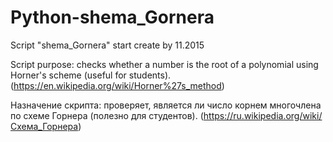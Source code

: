 # Python-shema_Gornera
Script "shema_Gornera" start create by 11.2015

Script purpose: checks whether a number is the root of a polynomial using Horner's scheme (useful for students). (https://en.wikipedia.org/wiki/Horner%27s_method)

Назначение скрипта: проверяет, является ли число корнем многочлена по схеме Горнера (полезно для студентов). (https://ru.wikipedia.org/wiki/Схема_Горнера)
